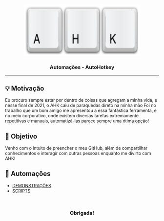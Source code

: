 <br>

<p align="center">
      <img src="/Demonstrações/ahk.png" width="380" height="170">
      <h3 align="center"> Automações - AutoHotkey</h3>
<p align="center">

<hr>

## :bulb: Motivação
Eu procuro sempre estar por dentro de coisas que agregam a minha vida, e nesse final de 2021, o AHK caiu de paraquedas direto na minha mão
Foi no trabalho que um bom amigo me apresentou a essa fantástica ferramenta, e no meio corporativo, onde existem diversas tarefas extremamente repetitivas e manuais, automatizá-las parece sempre uma ótima opção!

## :pushpin: Objetivo
Venho com o intuito de preencher o meu GitHub, além de compartilhar conhecimentos e interagir com outras pessoas enquanto me divirto com AHK!

## :wrench: Automações

* [DEMONSTRAÇÕES](https://github.com/Tainara03/Automacoes-AHK/tree/main/Demonstra%C3%A7%C3%B5es)
* [SCRIPTS](https://github.com/Tainara03/Automacoes-AHK/tree/main/Scripts)

<br>

<h3 align="center"> Obrigada! </h3>